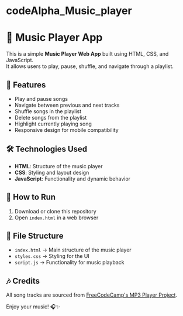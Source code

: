 # codeAlpha_Music_player
# 🎵 Music Player App

This is a simple **Music Player Web App** built using HTML, CSS, and JavaScript.  
It allows users to play, pause, shuffle, and navigate through a playlist.

## 📌 Features
- Play and pause songs  
- Navigate between previous and next tracks  
- Shuffle songs in the playlist  
- Delete songs from the playlist  
- Highlight currently playing song  
- Responsive design for mobile compatibility  

## 🛠️ Technologies Used
- **HTML**: Structure of the music player  
- **CSS**: Styling and layout design  
- **JavaScript**: Functionality and dynamic behavior  

## 🚀 How to Run
1. Download or clone this repository  
2. Open `index.html` in a web browser  

## 📂 File Structure
- `index.html` → Main structure of the music player  
- `styles.css` → Styling for the UI  
- `script.js` → Functionality for music playback  

## 🎶 Credits
All song tracks are sourced from [FreeCodeCamp's MP3 Player Project](https://www.freecodecamp.org/).  

Enjoy your music! 🎧✨
